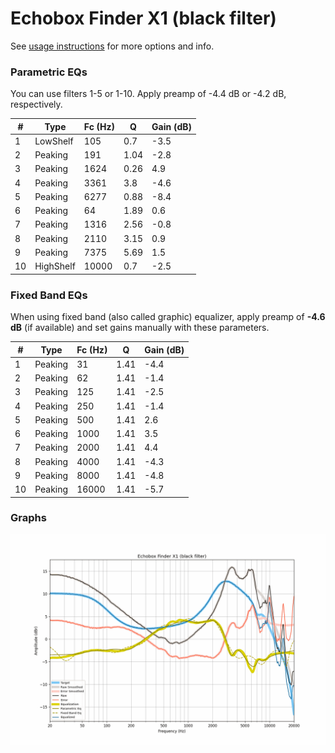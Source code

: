 # Echobox Finder X1 (black filter)
See [usage instructions](https://github.com/jaakkopasanen/AutoEq#usage) for more options and info.

### Parametric EQs
You can use filters 1-5 or 1-10. Apply preamp of -4.4 dB or -4.2 dB, respectively.

|   # | Type      |   Fc (Hz) |    Q |   Gain (dB) |
|-----|-----------|-----------|------|-------------|
|   1 | LowShelf  |       105 | 0.7  |        -3.5 |
|   2 | Peaking   |       191 | 1.04 |        -2.8 |
|   3 | Peaking   |      1624 | 0.26 |         4.9 |
|   4 | Peaking   |      3361 | 3.8  |        -4.6 |
|   5 | Peaking   |      6277 | 0.88 |        -8.4 |
|   6 | Peaking   |        64 | 1.89 |         0.6 |
|   7 | Peaking   |      1316 | 2.56 |        -0.8 |
|   8 | Peaking   |      2110 | 3.15 |         0.9 |
|   9 | Peaking   |      7375 | 5.69 |         1.5 |
|  10 | HighShelf |     10000 | 0.7  |        -2.5 |

### Fixed Band EQs
When using fixed band (also called graphic) equalizer, apply preamp of **-4.6 dB** (if available) and set gains manually with these parameters.

|   # | Type    |   Fc (Hz) |    Q |   Gain (dB) |
|-----|---------|-----------|------|-------------|
|   1 | Peaking |        31 | 1.41 |        -4.4 |
|   2 | Peaking |        62 | 1.41 |        -1.4 |
|   3 | Peaking |       125 | 1.41 |        -2.5 |
|   4 | Peaking |       250 | 1.41 |        -1.4 |
|   5 | Peaking |       500 | 1.41 |         2.6 |
|   6 | Peaking |      1000 | 1.41 |         3.5 |
|   7 | Peaking |      2000 | 1.41 |         4.4 |
|   8 | Peaking |      4000 | 1.41 |        -4.3 |
|   9 | Peaking |      8000 | 1.41 |        -4.8 |
|  10 | Peaking |     16000 | 1.41 |        -5.7 |

### Graphs
![](./Echobox%20Finder%20X1%20(black%20filter).png)
